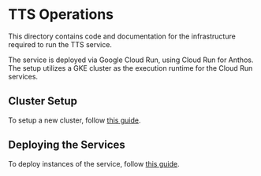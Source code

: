# TTS Operations

This directory contains code and documentation for the infrastructure required to run
the TTS service.

The service is deployed via Google Cloud Run, using Cloud Run for Anthos. The setup utilizes
a GKE cluster as the execution runtime for the Cloud Run services.

## Cluster Setup

To setup a new cluster, follow [this guide](./ClusterSetup.md).

## Deploying the Services

To deploy instances of the service, follow [this guide](./run/README.md).
